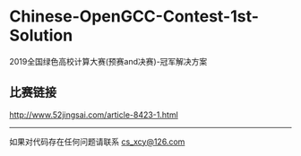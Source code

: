 # Chinese-OpenGCC-Contest-1st-Solution
2019全国绿色高校计算大赛(预赛and决赛)-冠军解决方案

## 比赛链接
http://www.52jingsai.com/article-8423-1.html

---

如果对代码存在任何问题请联系 cs_xcy@126.com
